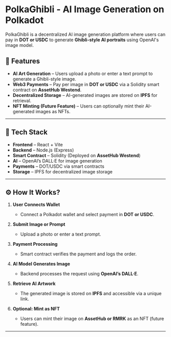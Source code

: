 # PolkaGhibli - AI Image Generation on Polkadot  

PolkaGhibli is a decentralized AI image generation platform where users can pay in **DOT or USDC** to generate **Ghibli-style AI portraits** using OpenAI's image model.  

## 🚀 Features  
- **AI Art Generation** – Users upload a photo or enter a text prompt to generate a Ghibli-style image.  
- **Web3 Payments** – Pay per image in **DOT or USDC** via a Solidity smart contract on **AssetHub Westend**.  
- **Decentralized Storage** – AI-generated images are stored on **IPFS** for retrieval.  
- **NFT Minting (Future Feature)** – Users can optionally mint their AI-generated images as NFTs.  

---

## 🔧 **Tech Stack**  
- **Frontend** – React + Vite  
- **Backend** – Node.js (Express)  
- **Smart Contract** – Solidity (Deployed on **AssetHub Westend**)  
- **AI** – OpenAI’s DALL·E for image generation  
- **Payments** – DOT/USDC via smart contracts  
- **Storage** – IPFS for decentralized image storage  

---

## ⚙️ **How It Works?**  

1. **User Connects Wallet**  
   - Connect a Polkadot wallet and select payment in **DOT or USDC**.  

2. **Submit Image or Prompt**  
   - Upload a photo or enter a text prompt.  

3. **Payment Processing**  
   - Smart contract verifies the payment and logs the order.  

4. **AI Model Generates Image**  
   - Backend processes the request using **OpenAI’s DALL·E**.  

5. **Retrieve AI Artwork**  
   - The generated image is stored on **IPFS** and accessible via a unique link.  

6. **Optional: Mint as NFT**  
   - Users can mint their image on **AssetHub or RMRK** as an NFT (future feature).  

---
